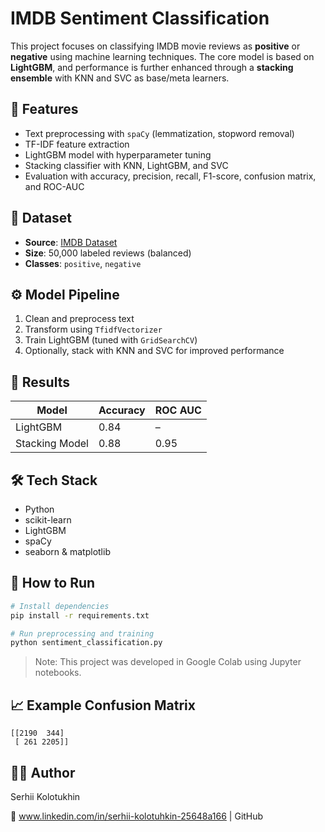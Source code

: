 # IMDB Sentiment Classification

This project focuses on classifying IMDB movie reviews as **positive** or **negative** using machine learning techniques. The core model is based on **LightGBM**, and performance is further enhanced through a **stacking ensemble** with KNN and SVC as base/meta learners.

## 📌 Features

- Text preprocessing with `spaCy` (lemmatization, stopword removal)
- TF-IDF feature extraction
- LightGBM model with hyperparameter tuning
- Stacking classifier with KNN, LightGBM, and SVC
- Evaluation with accuracy, precision, recall, F1-score, confusion matrix, and ROC-AUC

## 📂 Dataset

- **Source**: [IMDB Dataset](https://ai.stanford.edu/~amaas/data/sentiment/)
- **Size**: 50,000 labeled reviews (balanced)
- **Classes**: `positive`, `negative`

## ⚙️ Model Pipeline

1. Clean and preprocess text
2. Transform using `TfidfVectorizer`
3. Train LightGBM (tuned with `GridSearchCV`)
4. Optionally, stack with KNN and SVC for improved performance

## 🧪 Results

| Model           | Accuracy | ROC AUC |
|----------------|----------|---------|
| LightGBM       | 0.84     | –       |
| Stacking Model | 0.88     | 0.95    |

## 🛠 Tech Stack

- Python
- scikit-learn
- LightGBM
- spaCy
- seaborn & matplotlib

## 🚀 How to Run

```bash
# Install dependencies
pip install -r requirements.txt

# Run preprocessing and training
python sentiment_classification.py
```

> Note: This project was developed in Google Colab using Jupyter notebooks.

## 📈 Example Confusion Matrix

```
[[2190  344]
 [ 261 2205]]
```

## 🧑‍💻 Author

Serhii Kolotukhin

📍 www.linkedin.com/in/serhii-kolotuhkin-25648a166 | GitHub

